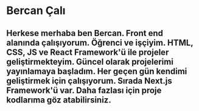 # Bercan Çalı
## Herkese merhaba ben Bercan. Front end alanında çalışıyorum. Öğrenci ve işçiyim. HTML, CSS, JS ve React Framework'ü ile projeler geliştirmekteyim. Güncel olarak projelerimi yayınlamaya başladım. Her geçen gün kendimi geliştirmek için çalışıyorum. Sırada Next.js Framework'ü var. Daha fazlası için proje kodlarıma göz atabilirsiniz. 
